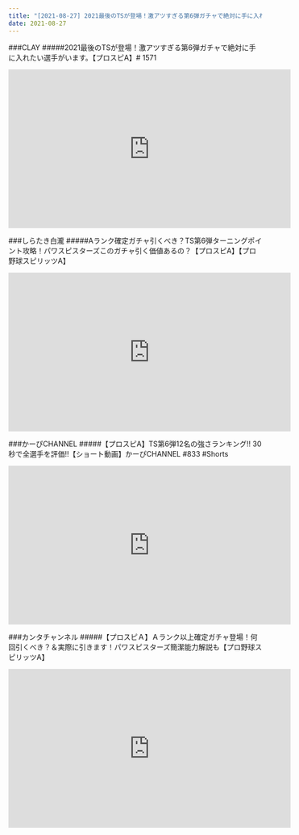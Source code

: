 ```yaml
---
title: "[2021-08-27] 2021最後のTSが登場！激アツすぎる第6弾ガチャで絶対に手に入れたい選手がいます。【プロスピA】# 1571 他"
date: 2021-08-27
---
```

###CLAY
#####2021最後のTSが登場！激アツすぎる第6弾ガチャで絶対に手に入れたい選手がいます。【プロスピA】# 1571
<iframe width="560" height="315" src="https://www.youtube.com/embed/QiWvz_BPbNk" frameborder="0" allow="accelerometer; autoplay; clipboard-write; encrypted-media; gyroscope; picture-in-picture" allowfullscreen></iframe>

###しらたき白瀧
#####Aランク確定ガチャ引くべき？TS第6弾ターニングポイント攻略！パワスピスターズこのガチャ引く価値あるの？【プロスピA】【プロ野球スピリッツA】
<iframe width="560" height="315" src="https://www.youtube.com/embed/4rAzVWs8ocI" frameborder="0" allow="accelerometer; autoplay; clipboard-write; encrypted-media; gyroscope; picture-in-picture" allowfullscreen></iframe>

###かーぴCHANNEL
#####【プロスピA】TS第6弾12名の強さランキング!! 30秒で全選手を評価!!【ショート動画】かーぴCHANNEL #833 #Shorts
<iframe width="560" height="315" src="https://www.youtube.com/embed/guWAyxTRyD8" frameborder="0" allow="accelerometer; autoplay; clipboard-write; encrypted-media; gyroscope; picture-in-picture" allowfullscreen></iframe>

###カンタチャンネル
#####【プロスピＡ】Ａランク以上確定ガチャ登場！何回引くべき？＆実際に引きます！パワスピスターズ簡潔能力解説も【プロ野球スピリッツA】
<iframe width="560" height="315" src="https://www.youtube.com/embed/LVW5G9DoK_Y" frameborder="0" allow="accelerometer; autoplay; clipboard-write; encrypted-media; gyroscope; picture-in-picture" allowfullscreen></iframe>

